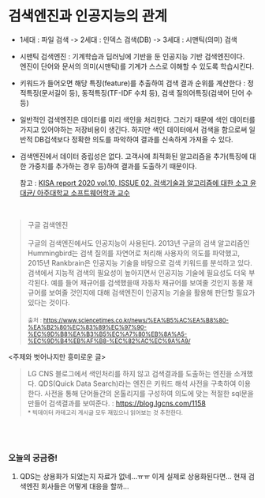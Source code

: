 # 검색엔진과 인공지능의 관계
-  1세대 : 파일 검색 -> 2세대 : 인덱스 검색(DB) -> 3세대 : 시맨틱(의미) 검색

- 시맨틱 검색엔진 : 기계학습과 딥러닝에 기반을 둔 인공지능 기반 검색엔진이다. <br>
  엔진이 단어와 문서의 의미(시맨틱)를 기계가 스스로 이해할 수 있도록 학습시킨다.

- 키워드가 들어오면 해당 특징(feature)를 추출하여 검색 결과 순위를 계산한다 : 정적특징(문서길이 등), 동적특징(TF-IDF 수치 등), 검색 질의어특징(검색어 단어 수 등) 

- 일반적인 검색엔진은 데이터를 미리 색인을 처리한다. 그러기 때문에 색인 데이터를 가지고 있어야하는 저장비용이 생긴다. 하지만 색인 데이터에서 검색을 함으로써 일반적 DB검색보다 정확한 의도를 파악하여 결과를 신속하게 가져올 수 있다.

- 검색엔진에서 데이터 중립성은 없다. 고객사에 최적화된 알고리즘을 추가(특징에 대한 가중치를 추가하는 경우 등)하여 결과를 도출하기 때문이다.
  
  참고 : [KISA report 2020 vol.10, ISSUE 02. 검색기술과 알고리즘에 대한 소고  윤대균/ 아주대학교 소프트웨어학과 교수](https://www.kisa.or.kr/jsp/common/downloadAction.jsp?bno=158&dno=460&fseq=1)

<br>

>구글 검색엔진<br><br>
>   구글의 검색엔진에서도 인공지능이 사용된다. 2013년 구글의 검색 알고리즘인 Hummingbird는 검색 질의를 자연어로 처리해 사용자의 의도를 파악했고, 2015년 Rankbrain은 인공지능 기술을 바탕으로 검색 키워드를 분석하고 있다. 검색에서 지능적 검색의 필요성이 높아지면서 인공지능 기술에 필요성도 더욱 부각된다. 예를 들어 재규어를 검색했을때 자동차 재규어를 보여줄 것인지 동물 재규어를 보여줄 것인지에 대해 검색엔진이 인공지능 기술을 활용해 판단할 필요가 있다는 것이다.<br><br>
<small>출처 : https://www.sciencetimes.co.kr/news/%EA%B5%AC%EA%B8%80-%EA%B2%80%EC%83%89%EC%97%90-%EC%9D%B8%EA%B3%B5%EC%A7%80%EB%8A%A5-%EC%9D%B4%EB%AF%B8-%EC%82%AC%EC%9A%A9/</small>

<주제와 벗어나지만 흥미로운 글><br>
>LG CNS 블로그에서 색인처리를 하지 않고 검색결과를 도출하는 엔진을 소개했다. QDS(Quick Data Search)라는 엔진은 키워드 해석 사전을 구축하여 이용한다. 사전을 통해 단어들간의 온톨리지를 구성하여 의도에 맞는 적절한 sql문을 만들어 검색결과를 보여준다. : https://blog.lgcns.com/1158 <br>
<small>* 빅데이터 카테고리 게시글 모두 재밌으니 읽어보는 것 추천한다.</small>

<br><br>

### 오늘의 궁금증!
1. QDS는 상용화가 되었는지 자료가 없네...ㅠㅠ 이게 실제로 상용화된다면... 현재 검색엔진 회사들은 어떻게 대응을 할까...
